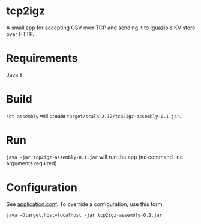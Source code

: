 # tcp2igz
A small 
app for accepting CSV over TCP and sending it to Iguazio's KV store over HTTP.

# Requirements
Java 8

# Build
`sbt assembly` will create `target/scala-2.12/tcp2igz-assembly-0.1.jar`.

# Run
`java -jar tcp2igz-assembly-0.1.jar` will run the app (no command line arguments required).

# Configuration
See [application.conf](src/main/resources/application.conf). To override a configuration, use this form:

`java -Dtarget.host=localhost -jar tcp2igz-assembly-0.1.jar`
